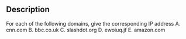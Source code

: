 ## Description
For each of the following domains, give the corresponding IP address
A. cnn.com
B. bbc.co.uk
C. slashdot.org
D. ewoiuq.jf
E. amazon.com
